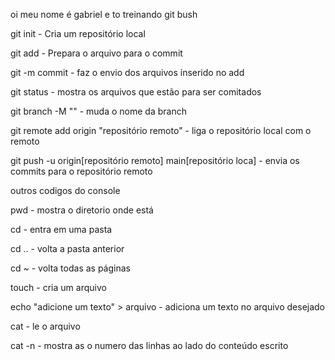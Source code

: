 oi meu nome é gabriel e to treinando git bush

git init - Cria um repositório local

git add - Prepara o arquivo para o commit

git -m commit - faz o envio dos arquivos inserido no add

git status - mostra os arquivos que estão para ser comitados

git branch -M "" - muda o nome da branch

git remote add origin "repositório remoto" - liga o repositório local com o remoto

git push -u origin[repositório remoto] main[repositório loca] - envia os commits para o repositório remoto





outros codigos do console

pwd - mostra o diretorio onde está

cd - entra em uma pasta

cd .. - volta a pasta anterior 

cd ~ - volta todas as páginas

touch - cria um arquivo

echo "adicione um texto" > arquivo - adiciona um texto no arquivo desejado

cat - le o arquivo

cat -n - mostra as o numero das linhas ao lado do conteúdo escrito
 